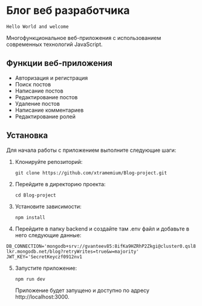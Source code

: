 # Блог веб разработчика

`Hello World and welcome`

Многофункциональное веб-приложения с использованием современных технологий JavaScript.

## Функции веб-приложения

- Авторизация и регистрация
- Поиск постов
- Написание постов
- Редактирование постов
- Удаление постов
- Написание комментариев
- Редактирование ролей

## Установка

Для начала работы с приложением выполните следующие шаги:

1. Клонируйте репозиторий:
   
    ```git clone https://github.com/xtramemium/Blog-project.git```
    
2. Перейдите в директорию проекта:
   
    ```cd Blog-project```
    
3. Установите зависимости:
   
    ```npm install```
    

4. Перейдите в папку backend и создайте там .env файл и добавьте в него следующие данные:

```DB_CONNECTION='mongodb+srv://gvanteev85:8ifKa9HZRhP2Zkgi@cluster0.qsl8lkr.mongodb.net/blog?retryWrites=true&w=majority'``` 
```JWT_KEY='SecretKeyczf0912nv1```

5. Запустите приложение:
   
    ```npm run dev```
    
    Приложение будет запущено и доступно по адресу http://localhost:3000.
